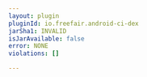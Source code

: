 ```yaml
---
layout: plugin
pluginId: io.freefair.android-ci-dex
jarSha1: INVALID
isJarAvailable: false
error: NONE
violations: []

---
```

